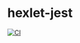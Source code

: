 # hexlet-jest
[![CI](https://github.com/Dmitry841/hexlet-jest/workflows/CI/badge.svg)](https://github.com/Dmitry841/hexlet-jest/actions)
